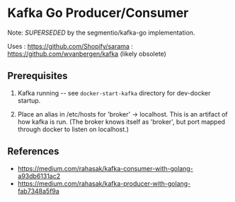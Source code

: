 Kafka Go Producer/Consumer
==========================

Note:  _SUPERSEDED_ by the segmentio/kafka-go implementation.

Uses
: https://github.com/Shopify/sarama
: https://github.com/wvanbergen/kafka  (likely obsolete)

Prerequisites
-------------
1. Kafka running -- see `docker-start-kafka` directory for dev-docker
   startup.

2. Place an alias in /etc/hosts for 'broker' -> localhost.  This is an
   artifact of how kafka is run.  (The broker knows itself as
   'broker', but port mapped through docker to listen on localhost.)

References
----------

* https://medium.com/rahasak/kafka-consumer-with-golang-a93db6131ac2
* https://medium.com/rahasak/kafka-producer-with-golang-fab7348a5f9a
